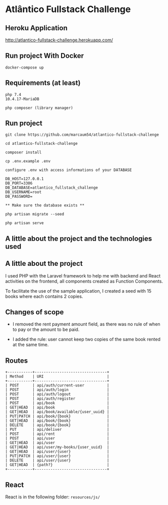 # Atlântico Fullstack Challenge

## Heroku Application

<a href="http://atlantico-fullstack-challenge.herokuapp.com/" target="_blank">http://atlantico-fullstack-challenge.herokuapp.com/</a>

## Run project With Docker

```
docker-compose up
```

## Requirements (at least)

```
php 7.4
10.4.17-MariaDB

php composer (library manager)
```

## Run project

```
git clone https://github.com/marcaum54/atlantico-fullstack-challenge

cd atlantico-fullstack-challenge

composer install

cp .env.example .env

configure .env with access informations of your DATABASE

DB_HOST=127.0.0.1
DB_PORT=3306
DB_DATABASE=atlantico_fullstack_challenge
DB_USERNAME=root
DB_PASSWORD=

** Make sure the database exists **

php artisan migrate --seed

php artisan serve

```

## A little about the project and the technologies used



## A little about the project

I used PHP with the Laravel framework to help me with backend and React activities on the frontend, all components created as Function Components.

To facilitate the use of the sample application, I created a seed with 15 books where each contains 2 copies.


## Changes of scope
- I removed the rent payment amount field, as there was no rule of when to pay or the amount to be paid.

- I added the rule: user cannot keep two copies of the same book rented at the same time.

## Routes

```
+-----------+--------------------------------+
| Method    | URI                            |
+-----------+--------------------------------+
| POST      | api/auth/current-user          |
| POST      | api/auth/login                 |
| POST      | api/auth/logout                |
| POST      | api/auth/register              |
| POST      | api/book                       |
| GET|HEAD  | api/book                       |
| GET|HEAD  | api/book/available/{user_uuid} |
| PUT|PATCH | api/book/{book}                |
| GET|HEAD  | api/book/{book}                |
| DELETE    | api/book/{book}                |
| PUT       | api/deliver                    |
| POST      | api/rent                       |
| POST      | api/user                       |
| GET|HEAD  | api/user                       |
| GET|HEAD  | api/user/my-books/{user_uuid}  |
| GET|HEAD  | api/user/{user}                |
| PUT|PATCH | api/user/{user}                |
| DELETE    | api/user/{user}                |
| GET|HEAD  | {path?}                        |
+-----------+--------------------------------+
```

## React

React is in the following folder: ```resources/js/```
